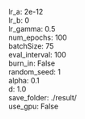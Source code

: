 lr_a: 2e-12  
lr_b: 0  
lr_gamma: 0.5  
num_epochs: 100  
batchSize: 75  
eval_interval: 100  
burn_in: False  
random_seed: 1  
alpha: 0.1  
d: 1.0  
save_folder: ./result/  
use_gpu: False  
